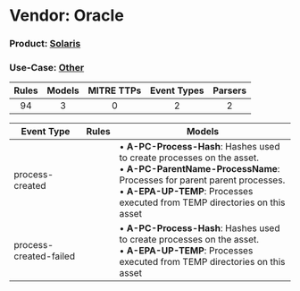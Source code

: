 Vendor: Oracle
==============
### Product: [Solaris](../ds_oracle_solaris.md)
### Use-Case: [Other](../../../../UseCases/uc_other.md)

| Rules | Models | MITRE TTPs | Event Types | Parsers |
|:-----:|:------:|:----------:|:-----------:|:-------:|
|  94   |   3    |     0      |      2      |    2    |

| Event Type             | Rules | Models                                                                                                                                                                                                                                         |
| ---------------------- | ----- | ---------------------------------------------------------------------------------------------------------------------------------------------------------------------------------------------------------------------------------------------- |
| process-created        |       |  • <b>A-PC-Process-Hash</b>: Hashes used to create processes on the asset.<br> • <b>A-PC-ParentName-ProcessName</b>: Processes for parent parent processes.<br> • <b>A-EPA-UP-TEMP</b>: Processes executed from TEMP directories on this asset |
| process-created-failed |       |  • <b>A-PC-Process-Hash</b>: Hashes used to create processes on the asset.<br> • <b>A-EPA-UP-TEMP</b>: Processes executed from TEMP directories on this asset                                                                                  |